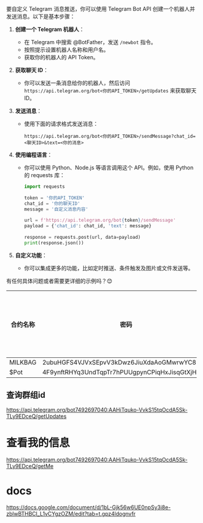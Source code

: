要自定义 Telegram 消息推送，你可以使用 Telegram Bot API 创建一个机器人并发送消息。以下是基本步骤：

1. **创建一个 Telegram 机器人**：
    - 在 Telegram 中搜索 @BotFather，发送 `/newbot` 指令。
    - 按照提示设置机器人名称和用户名。
    - 获取你的机器人的 API Token。

2. **获取聊天 ID**：
    - 你可以发送一条消息给你的机器人，然后访问 `https://api.telegram.org/bot<你的API_TOKEN>/getUpdates` 来获取聊天 ID。

3. **发送消息**：
    - 使用下面的请求格式发送消息：
      ```
      https://api.telegram.org/bot<你的API_TOKEN>/sendMessage?chat_id=<聊天ID>&text=<你的消息>
      ```

4. **使用编程语言**：
    - 你可以使用 Python、Node.js 等语言调用这个 API。例如，使用 Python 的 requests 库：
      ```python
      import requests
 
      token = '你的API_TOKEN'
      chat_id = '你的聊天ID'
      message = '自定义消息内容'
 
      url = f'https://api.telegram.org/bot{token}/sendMessage'
      payload = {'chat_id': chat_id, 'text': message}
 
      response = requests.post(url, data=payload)
      print(response.json())
      ```

5. **自定义功能**：
    - 你可以集成更多的功能，比如定时推送、条件触发及图片或文件发送等。

有任何具体问题或者需要更详细的示例吗？😊

| 合约名称    | 密码                                           | 聪明钱购买次数 | 
|---------|----------------------------------------------|---------|
| MILKBAG | 2ubuHGFS4VJVxSEpvV3kDwz6JiuXdaAoGMwrwYC87tp8 | 1       |
| $Pot    | 4F9ynftRHYq3UndTqpTr7hPUUgpynCPiqHxJisqGtXjH | 1       |

## 查询群组id

https://api.telegram.org/bot7492697040:AAHiTquko-VvkS15tqOcdA5Sk-TLy9EDceQ/getUpdates

# 查看我的信息

https://api.telegram.org/bot7492697040:AAHiTquko-VvkS15tqOcdA5Sk-TLy9EDceQ/getMe

# docs

https://docs.google.com/document/d/1bL-Gjk56w6UE0npSy3i8e-zblwBTHBCI_L1vCYgzOZM/edit?tab=t.gpz4ldognvfr
